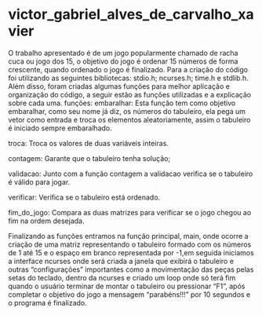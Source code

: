 # victor_gabriel_alves_de_carvalho_xavier
   O trabalho apresentado é de um jogo popularmente chamado de racha cuca ou jogo dos 15, o objetivo do jogo é ordenar 15 números de forma crescente, quando ordenado o jogo é finalizado. 
   Para a criação do código foi utilizando as seguintes bibliotecas:
stdio.h; ncurses.h; time.h e stdlib.h. Além disso, foram criadas algumas funções para melhor aplicação e organização do código, a seguir estão as funções utilizadas e a explicação sobre cada uma. 
funções:
embaralhar: Esta função tem como objetivo embaralhar, como seu nome já diz, os números do tabuleiro, ela pega um vetor como entrada e troca os elementos aleatoriamente, assim o tabuleiro é iniciado sempre embaralhado.

troca: Troca os valores de duas variáveis inteiras.

contagem: Garante que o tabuleiro tenha solução;

validacao: Junto com a função contagem a validacao verifica se o tabuleiro é válido para jogar.

verificar: Verifica se o tabuleiro está ordenado.

fim_do_jogo: Compara as duas matrizes para verificar se o jogo chegou ao fim na ordem desejada.

   Finalizando as funções entramos na função principal, main, onde ocorre a criação de uma matriz representando o tabuleiro formado com os números de 1 até 15 e o espaço em branco representada por -1,em seguida iniciamos a interface ncurses onde será criada a janela que exibirá o tabuleiro e outras “configurações” importantes como a movimentação das peças pelas setas do teclado, dentro da ncurses e criado um loop onde só terá fim quando o usuário terminar de montar o tabuleiro ou pressionar “F1”, após completar o objetivo do jogo a mensagem “parabéns!!!” por 10 segundos e o programa é finalizado.
